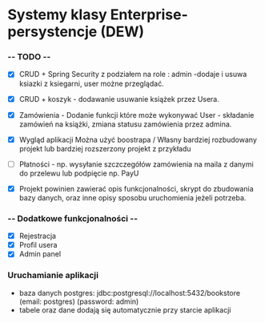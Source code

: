 # Systemy klasy Enterprise-persystencje (DEW)

### -- TODO --

- [X] CRUD + Spring Security z podziałem na role : admin -dodaje i usuwa  ksiazki z ksiegarni, user możne przeglądać.

- [X] CRUD + koszyk - dodawanie usuwanie książek przez Usera.

- [X] Zamówienia -  Dodanie funkcji które może wykonywać User - składanie zamówień na książki, zmiana statusu zamówienia przez admina.

- [X] Wygląd aplikacji Można użyć boostrapa / Własny bardziej rozbudowany projekt lub bardziej rozszerzony projekt z przykładu

- [ ] Płatności - np. wysyłanie szczczegółów zamówienia na maila z danymi do przelewu lub podpięcie np. PayU

- [X] Projekt powinien zawierać opis funkcjonalności, skrypt do zbudowania bazy danych, oraz inne opisy sposobu uruchomienia jeżeli potrzeba.


### -- Dodatkowe funkcjonalności --

- [X] Rejestracja
- [X] Profil usera  
- [X] Admin panel

### Uruchamianie aplikacji

- baza danych postgres: jdbc:postgresql://localhost:5432/bookstore (email: postgres) (password: admin)
- tabele oraz dane dodają się automatycznie przy starcie aplikacji
